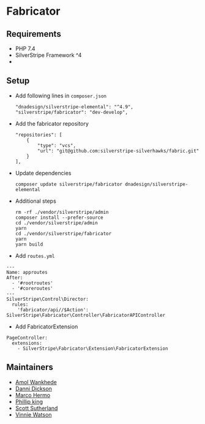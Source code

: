 # Fabricator

## Requirements
- PHP 7.4
- SilverStripe Framework ^4
-

## Setup
- Add following lines in `composer.json`
    ```
    "dnadesign/silverstripe-elemental": "^4.9",
    "silverstripe/fabricator": "dev-develop",
    ```
- Add the fabricator repository
    ```
    "repositories": [
        {
            "type": "vcs",
            "url": "git@github.com:silverstripe-silverhawks/fabric.git"
        }
    ],
    ```
- Update dependencies
    ```
    composer update silverstripe/fabricator dnadesign/silverstripe-elemental
    ```
- Additional steps
    ```
    rm -rf ./vendor/silverstripe/admin
    composer install --prefer-source
    cd ./vendor/silverstripe/admin
    yarn
    cd ./vendor/silverstripe/fabricator
    yarn
    yarn build
    ```
- Add `routes.yml`
```
---
Name: approutes
After:
  - '#rootroutes'
  - '#coreroutes'
---
SilverStripe\Control\Director:
  rules:
    'fabricator/api//$Action': SilverStripe\Fabricator\Controller\FabricatorAPIController
```
- Add FabricatorExtension
```
PageController:
  extensions:
    - SilverStripe\Fabricator\Extension\FabricatorExtension
```

## Maintainers
* [Amol Wankhede](https://github.com/amolswnz)
* [Danni Dickson](https://github.com/dannidickson)
* [Marco Hermo](https://github.com/ssmarco)
* [Phillip king](https://github.com/HeyImPhil)
* [Scott Sutherland](https://github.com/scott-nz)
* [Vinnie Watson](https://github.com/vinstah)

